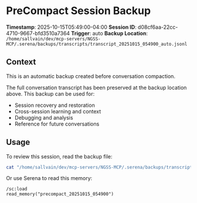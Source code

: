 # PreCompact Session Backup

**Timestamp**: 2025-10-15T05:49:00-04:00
**Session ID**: d08cf6aa-22cc-4710-9667-bfd3510a7364
**Trigger**: auto
**Backup Location**: `/home/sallvain/dev/mcp-servers/NGSS-MCP/.serena/backups/transcripts/transcript_20251015_054900_auto.jsonl`

## Context

This is an automatic backup created before conversation compaction.

The full conversation transcript has been preserved at the backup location above.
This backup can be used for:
- Session recovery and restoration
- Cross-session learning and context
- Debugging and analysis
- Reference for future conversations

## Usage

To review this session, read the backup file:
```bash
cat "/home/sallvain/dev/mcp-servers/NGSS-MCP/.serena/backups/transcripts/transcript_20251015_054900_auto.jsonl"
```

Or use Serena to read this memory:
```
/sc:load
read_memory("precompact_20251015_054900")
```
